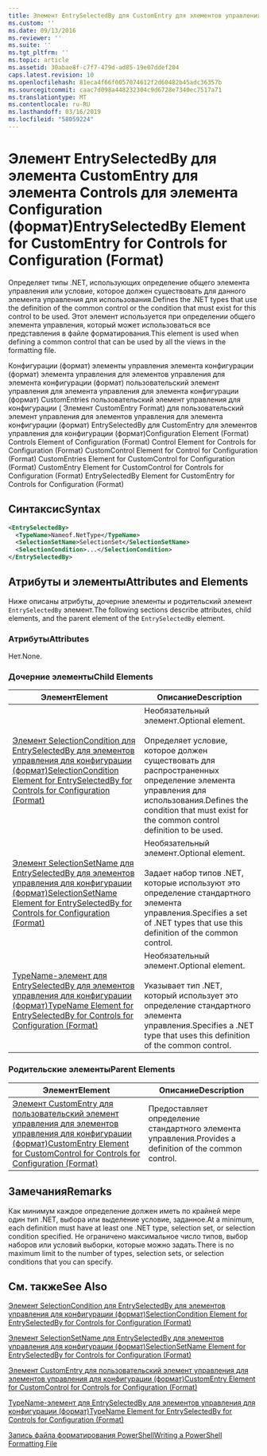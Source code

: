 ```yaml
---
title: Элемент EntrySelectedBy для CustomEntry для элементов управления для конфигурации (формат) | Документация Майкрософт
ms.custom: ''
ms.date: 09/13/2016
ms.reviewer: ''
ms.suite: ''
ms.tgt_pltfrm: ''
ms.topic: article
ms.assetid: 30abae8f-c7f7-479d-ad85-19e07ddef204
caps.latest.revision: 10
ms.openlocfilehash: 81eca4f66f0057074612f2d60482b45adc36357b
ms.sourcegitcommit: caac7d098a448232304c9d6728e7340ec7517a71
ms.translationtype: MT
ms.contentlocale: ru-RU
ms.lasthandoff: 03/16/2019
ms.locfileid: "58059224"
---
```

# <a name="entryselectedby-element-for-customentry-for-controls-for-configuration-format"></a><span data-ttu-id="c037b-102">Элемент EntrySelectedBy для элемента CustomEntry для элемента Controls для элемента Configuration (формат)</span><span class="sxs-lookup"><span data-stu-id="c037b-102">EntrySelectedBy Element for CustomEntry for Controls for Configuration (Format)</span></span>

<span data-ttu-id="c037b-103">Определяет типы .NET, использующих определение общего элемента управления или условие, которое должен существовать для данного элемента управления для использования.</span><span class="sxs-lookup"><span data-stu-id="c037b-103">Defines the .NET types that use the definition of the common control or the condition that must exist for this control to be used.</span></span> <span data-ttu-id="c037b-104">Этот элемент используется при определении общего элемента управления, который может использоваться все представления в файле форматирования.</span><span class="sxs-lookup"><span data-stu-id="c037b-104">This element is used when defining a common control that can be used by all the views in the formatting file.</span></span>

<span data-ttu-id="c037b-105">Конфигурации (формат) элементы управления элемента конфигурации (формат) элемента управления для элементов управления для элемента конфигурации (формат) пользовательский элемент управления для элемента управления для элемента конфигурации (формат) CustomEntries пользовательский элемент управления для конфигурации ( Элемент CustomEntry Format) для пользовательский элемент управления для элементов управления для элемента конфигурации (формат) EntrySelectedBy для CustomEntry для элементов управления для конфигурации (формат)</span><span class="sxs-lookup"><span data-stu-id="c037b-105">Configuration Element (Format) Controls Element of Configuration (Format) Control Element for Controls for Configuration (Format) CustomControl Element for Control for Configuration (Format) CustomEntries Element for CustomControl for Configuration (Format) CustomEntry Element for CustomControl for Controls for Configuration (Format) EntrySelectedBy Element for CustomEntry for Controls for Configuration (Format)</span></span>

## <a name="syntax"></a><span data-ttu-id="c037b-106">Синтаксис</span><span class="sxs-lookup"><span data-stu-id="c037b-106">Syntax</span></span>

```xml
<EntrySelectedBy>
  <TypeName>Nameof.NetType</TypeName>
  <SelectionSetName>SelectionSet</SelectionSetName>
  <SelectionCondition>...</SelectionCondition>
</EntrySelectedBy>
```

## <a name="attributes-and-elements"></a><span data-ttu-id="c037b-107">Атрибуты и элементы</span><span class="sxs-lookup"><span data-stu-id="c037b-107">Attributes and Elements</span></span>

<span data-ttu-id="c037b-108">Ниже описаны атрибуты, дочерние элементы и родительский элемент `EntrySelectedBy` элемент.</span><span class="sxs-lookup"><span data-stu-id="c037b-108">The following sections describe attributes, child elements, and the parent element of the `EntrySelectedBy` element.</span></span>

### <a name="attributes"></a><span data-ttu-id="c037b-109">Атрибуты</span><span class="sxs-lookup"><span data-stu-id="c037b-109">Attributes</span></span>

<span data-ttu-id="c037b-110">Нет.</span><span class="sxs-lookup"><span data-stu-id="c037b-110">None.</span></span>

### <a name="child-elements"></a><span data-ttu-id="c037b-111">Дочерние элементы</span><span class="sxs-lookup"><span data-stu-id="c037b-111">Child Elements</span></span>

|<span data-ttu-id="c037b-112">Элемент</span><span class="sxs-lookup"><span data-stu-id="c037b-112">Element</span></span>|<span data-ttu-id="c037b-113">Описание</span><span class="sxs-lookup"><span data-stu-id="c037b-113">Description</span></span>|
|-------------|-----------------|
|[<span data-ttu-id="c037b-114">Элемент SelectionCondition для EntrySelectedBy для элементов управления для конфигурации (формат)</span><span class="sxs-lookup"><span data-stu-id="c037b-114">SelectionCondition Element for EntrySelectedBy for Controls for Configuration (Format)</span></span>](./selectioncondition-element-for-entryselectedby-for-controls-for-configuration-format.md)|<span data-ttu-id="c037b-115">Необязательный элемент.</span><span class="sxs-lookup"><span data-stu-id="c037b-115">Optional element.</span></span><br /><br /> <span data-ttu-id="c037b-116">Определяет условие, которое должен существовать для распространенных определение элемента управления для использования.</span><span class="sxs-lookup"><span data-stu-id="c037b-116">Defines the condition that must exist for the common control definition to be used.</span></span>|
|[<span data-ttu-id="c037b-117">Элемент SelectionSetName для EntrySelectedBy для элементов управления для конфигурации (формат)</span><span class="sxs-lookup"><span data-stu-id="c037b-117">SelectionSetName Element for EntrySelectedBy for Controls for Configuration (Format)</span></span>](./selectionsetname-element-for-selectioncondition-for-controls-for-configuration-format.md)|<span data-ttu-id="c037b-118">Необязательный элемент.</span><span class="sxs-lookup"><span data-stu-id="c037b-118">Optional element.</span></span><br /><br /> <span data-ttu-id="c037b-119">Задает набор типов .NET, которые используют это определение стандартного элемента управления.</span><span class="sxs-lookup"><span data-stu-id="c037b-119">Specifies a set of .NET types that use this definition of the common control.</span></span>|
|[<span data-ttu-id="c037b-120">TypeName-элемент для EntrySelectedBy для элементов управления для конфигурации (формат)</span><span class="sxs-lookup"><span data-stu-id="c037b-120">TypeName Element for EntrySelectedBy for Controls for Configuration (Format)</span></span>](./typename-element-for-entryselectedby-for-controls-for-configuration-format.md)|<span data-ttu-id="c037b-121">Необязательный элемент.</span><span class="sxs-lookup"><span data-stu-id="c037b-121">Optional element.</span></span><br /><br /> <span data-ttu-id="c037b-122">Указывает тип .NET, который использует это определение стандартного элемента управления.</span><span class="sxs-lookup"><span data-stu-id="c037b-122">Specifies a .NET type that uses this definition of the common control.</span></span>|

### <a name="parent-elements"></a><span data-ttu-id="c037b-123">Родительские элементы</span><span class="sxs-lookup"><span data-stu-id="c037b-123">Parent Elements</span></span>

|<span data-ttu-id="c037b-124">Элемент</span><span class="sxs-lookup"><span data-stu-id="c037b-124">Element</span></span>|<span data-ttu-id="c037b-125">Описание</span><span class="sxs-lookup"><span data-stu-id="c037b-125">Description</span></span>|
|-------------|-----------------|
|[<span data-ttu-id="c037b-126">Элемент CustomEntry для пользовательский элемент управления для элементов управления для конфигурации (формат)</span><span class="sxs-lookup"><span data-stu-id="c037b-126">CustomEntry Element for CustomControl for Controls for Configuration (Format)</span></span>](./customentry-element-for-customcontrol-for-controls-for-configuration-format.md)|<span data-ttu-id="c037b-127">Предоставляет определение стандартного элемента управления.</span><span class="sxs-lookup"><span data-stu-id="c037b-127">Provides a definition of the common control.</span></span>|

## <a name="remarks"></a><span data-ttu-id="c037b-128">Замечания</span><span class="sxs-lookup"><span data-stu-id="c037b-128">Remarks</span></span>

<span data-ttu-id="c037b-129">Как минимум каждое определение должен иметь по крайней мере один тип .NET, выбора или выделение условие, заданное.</span><span class="sxs-lookup"><span data-stu-id="c037b-129">At a minimum, each definition must have at least one .NET type, selection set, or selection condition specified.</span></span> <span data-ttu-id="c037b-130">Не ограничено максимальное число типов, выбор наборов или условий выборки, которые можно задать.</span><span class="sxs-lookup"><span data-stu-id="c037b-130">There is no maximum limit to the number of types, selection sets, or selection conditions that you can specify.</span></span>

## <a name="see-also"></a><span data-ttu-id="c037b-131">См. также</span><span class="sxs-lookup"><span data-stu-id="c037b-131">See Also</span></span>

[<span data-ttu-id="c037b-132">Элемент SelectionCondition для EntrySelectedBy для элементов управления для конфигурации (формат)</span><span class="sxs-lookup"><span data-stu-id="c037b-132">SelectionCondition Element for EntrySelectedBy for Controls for Configuration (Format)</span></span>](./selectioncondition-element-for-entryselectedby-for-controls-for-configuration-format.md)

[<span data-ttu-id="c037b-133">Элемент SelectionSetName для EntrySelectedBy для элементов управления для конфигурации (формат)</span><span class="sxs-lookup"><span data-stu-id="c037b-133">SelectionSetName Element for EntrySelectedBy for Controls for Configuration (Format)</span></span>](./selectionsetname-element-for-selectioncondition-for-controls-for-configuration-format.md)

[<span data-ttu-id="c037b-134">Элемент CustomEntry для пользовательский элемент управления для элементов управления для конфигурации (формат)</span><span class="sxs-lookup"><span data-stu-id="c037b-134">CustomEntry Element for CustomControl for Controls for Configuration (Format)</span></span>](./customentry-element-for-customcontrol-for-controls-for-configuration-format.md)

[<span data-ttu-id="c037b-135">TypeName-элемент для EntrySelectedBy для элементов управления для конфигурации (формат)</span><span class="sxs-lookup"><span data-stu-id="c037b-135">TypeName Element for EntrySelectedBy for Controls for Configuration (Format)</span></span>](./typename-element-for-selectioncondition-for-controls-for-configuration-format.md)

[<span data-ttu-id="c037b-136">Запись файла форматирования PowerShell</span><span class="sxs-lookup"><span data-stu-id="c037b-136">Writing a PowerShell Formatting File</span></span>](./writing-a-powershell-formatting-file.md)
